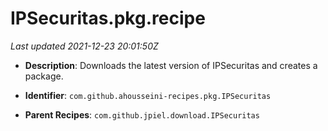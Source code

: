 # IPSecuritas.pkg.recipe

_Last updated 2021-12-23 20:01:50Z_

- **Description**: Downloads the latest version of IPSecuritas and creates a package.

- **Identifier**: `com.github.ahousseini-recipes.pkg.IPSecuritas`

- **Parent Recipes**: `com.github.jpiel.download.IPSecuritas`
